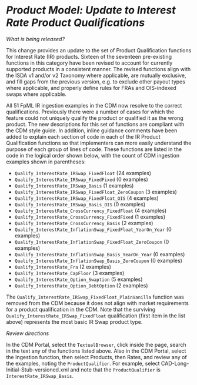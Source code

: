 # *Product Model: Update to Interest Rate Product Qualifications*

_What is being released?_

This change provides an update to the set of Product Qualification functions for Interest Rate (IR) products. Sixteen of the seventeen pre-existing functions in this category have been revised to account for currently supported products in a consistent manner. The revised functions align with the ISDA v1 and/or v2 Taxonomy where applicable, are mutually exclusive, and fill gaps from the previous version, e.g. to exclude other payout types where applicable, and properly define rules for FRAs and OIS-indexed swaps where applicable.

All 51 FpML IR ingestion examples in the CDM now resolve to the correct qualifications.  Previously there were a number of cases for which the feature could not uniquely qualify the product or qualified it as the wrong product.   The new descriptions for this set of functions are compliant with the CDM style guide.  In addition, inline guidance comments have been added to explain each section of code in each of the IR Product Qualification functions so that implementers can more easily understand the purpose of each group of lines of code.  These functions are listed in the code in the logical order shown below, with the count of CDM ingestion examples shown in parentheses:

-	`Qualify_InterestRate_IRSwap_FixedFloat` (24 examples)
-	`Qualify_InterestRate_IRSwap_FixedFixed` (0 examples)
-	`Qualify_InterestRate_IRSwap_Basis` (1 examples)
-	`Qualify_InterestRate_IRSwap_FixedFloat_ZeroCoupon` (3 examples)
-	`Qualify_InterestRate_IRSwap_FixedFloat_OIS` (4 examples)
-	`Qualify_InterestRate_IRSwap_Basis_OIS` (0 examples)
-	`Qualify_InterestRate_CrossCurrency_FixedFloat` (4 examples)
-	`Qualify_InterestRate_CrossCurrency_FixedFixed` (1 examples)
-	`Qualify_InterestRate_CrossCurrency_Basis` (2 examples)
-	`Qualify_InterestRate_InflationSwap_FixedFloat_YearOn_Year` (0 examples)
-	`Qualify_InterestRate_InflationSwap_FixedFloat_ZeroCoupon` (0 examples)
-	`Qualify_InterestRate_InflationSwap_Basis_YearOn_Year` (0 examples)
-	`Qualify_InterestRate_InflationSwap_Basis_ZeroCoupon` (0 examples)
-	`Qualify_InterestRate_Fra` (2 examples)
-	`Qualify_InterestRate_CapFloor` (3 examples)
-	`Qualify_InterestRate_Option_Swaption` (5 examples)
-	`Qualify_InterestRate_Option_DebtOption` (2 examples)

The `Qualify_InterestRate_IRSwap_FixedFloat_PlainVanilla` function was removed from the CDM because it does not align with market requirements for a product qualification in the CDM.  Note that the surviving `Qualify_InterestRate_IRSwap_FixedFloat` qualification (first item in the list above) represents the most basic IR Swap product type.

_Review directions_

In the CDM Portal, select the `TextualBrowser`, click inside the page, search in the text any of the functions listed above.
Also in the CDM Portal, select the Ingestion function, then select Products, then Rates, and review any of the examples, noting the `ProductQualifier`.  For example, select CAD-Long-Initial-Stub-versioned.xml and note that the `ProductQualifier` is `InterestRate_IRSwap_Basis`.

